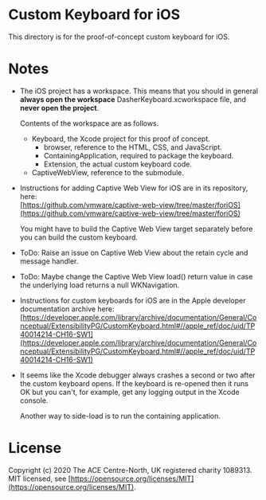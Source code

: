 Custom Keyboard for iOS
=======================
This directory is for the proof-of-concept custom keyboard for iOS.

Notes
=====
-   The iOS project has a workspace. This means that you should in general
    **always open the workspace** DasherKeyboard.xcworkspace file, and **never
    open the project**.

    Contents of the workspace are as follows.

    -   Keyboard, the Xcode project for this proof of concept.
        -   browser, reference to the HTML, CSS, and JavaScript.
        -   ContainingApplication, required to package the keyboard.
        -   Extension, the actual custom keyboard code.
    -   CaptiveWebView, reference to the submodule.

-   Instructions for adding Captive Web View for iOS are in its repository,
    here:  
    [https://github.com/vmware/captive-web-view/tree/master/foriOS](https://github.com/vmware/captive-web-view/tree/master/foriOS)

    You might have to build the Captive Web View target separately before you
    can build the custom keyboard.

-   ToDo: Raise an issue on Captive Web View about the retain cycle and message
    handler.

-   ToDo: Maybe change the Captive Web View load() return value in case the
    underlying load returns a null WKNavigation.

-   Instructions for custom keyboards for iOS are in the Apple developer
    documentation archive here:  
    [https://developer.apple.com/library/archive/documentation/General/Conceptual/ExtensibilityPG/CustomKeyboard.html#//apple_ref/doc/uid/TP40014214-CH16-SW1](https://developer.apple.com/library/archive/documentation/General/Conceptual/ExtensibilityPG/CustomKeyboard.html#//apple_ref/doc/uid/TP40014214-CH16-SW1)

-   It seems like the Xcode debugger always crashes a second or two after the
    custom keyboard opens. If the keyboard is re-opened then it runs OK but you
    can't, for example, get any logging output in the Xcode console.

    Another way to side-load is to run the containing application.

License
=======
Copyright (c) 2020 The ACE Centre-North, UK registered charity 1089313.  
MIT licensed, see
[https://opensource.org/licenses/MIT](https://opensource.org/licenses/MIT).
